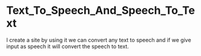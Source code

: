# Text_To_Speech_And_Speech_To_Text
I create a site by using it we can convert any text to speech and if we give input as speech it will convert the speech to text.
